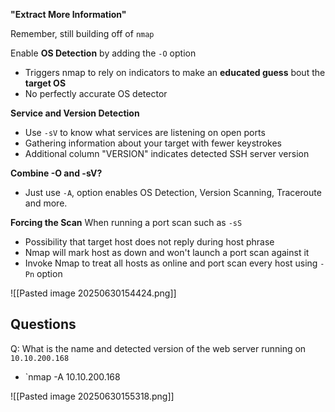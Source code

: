 **"Extract More Information"**

Remember, still building off of `nmap`

Enable **OS Detection** by adding the `-O` option
- Triggers nmap to rely on indicators to make an **educated guess** bout the **target OS**
- No perfectly accurate OS detector


**Service and Version Detection**
- Use `-sV` to know what services are listening on open ports
- Gathering information about your target with fewer keystrokes
- Additional column "VERSION" indicates detected SSH server version


**Combine -O and -sV?**
- Just use `-A`, option enables OS Detection, Version Scanning, Traceroute and more.


**Forcing the Scan**
 When running a port scan such as `-sS`
- Possibility that target host does not reply during host phrase
- Nmap will mark host as down and won't launch a port scan against it
- Invoke Nmap to treat all hosts as online and port scan every host using `-Pn` option

![[Pasted image 20250630154424.png]]


**Questions**
---------------
Q: What is the name and detected version of the web server running on `10.10.200.168`

- `nmap -A 10.10.200.168

![[Pasted image 20250630155318.png]]